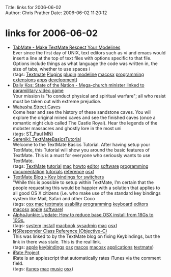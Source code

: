 Title: links for 2006-06-02  
Author: Chris Prather
Date: 2006-06-02 11:20:12

# links for 2006-06-02
<ul class="delicious">
	<li>
		<div class="delicious-link"><a href="http://www.konstochvanligasaker.se/tabmate/">TabMate - Make TextMate Respect Your Modelines</a></div>
		<div class="delicious-extended">Ever since the first day of UNIX, text editors such as vi and emacs would insert a line at the top of text files with options specific to that file. Options include things as what language the code was written in, the size of tabs, whether to use spaces i</div>
		<div class="delicious-tags">(tags: <a href="http://del.icio.us/perigrin/Textmate">Textmate</a> <a href="http://del.icio.us/perigrin/Plugins">Plugins</a> <a href="http://del.icio.us/perigrin/plugin">plugin</a> <a href="http://del.icio.us/perigrin/modeline">modeline</a> <a href="http://del.icio.us/perigrin/macosx">macosx</a> <a href="http://del.icio.us/perigrin/programming">programming</a> <a href="http://del.icio.us/perigrin/extensions">extensions</a> <a href="http://del.icio.us/perigrin/apps">apps</a> <a href="http://del.icio.us/perigrin/development">development</a>)</div>
	</li>
	<li>
		<div class="delicious-link"><a href="http://www.dailykos.com/story/2006/5/29/203330/248">Daily Kos: State of the Nation - Mega-church minister linked to paramilitary video game</a></div>
		<div class="delicious-extended">Your mission is "to conduct physical and spiritual warfare"; all who resist must be taken out with extreme prejudice.</div>
	</li>
	<li>
		<div class="delicious-link"><a href="http://www.wabashastreetcaves.com/">Wabasha Street Caves</a></div>
		<div class="delicious-extended">Come hear and see the history of these sandstone caves.  You will explore the original mined caves and see the finished caves (once a romantic night club called The Castle Royal).  Hear the legends of the mobster massacres and ghostly lore in the most uni</div>
		<div class="delicious-tags">(tags: <a href="http://del.icio.us/perigrin/ST_Paul">ST_Paul</a> <a href="http://del.icio.us/perigrin/MN">MN</a>)</div>
	</li>
	<li>
		<div class="delicious-link"><a href="http://www.serenity.de/cgi-bin/sereniki.pl/TextMateBasicsTutorial">Sereniki: TextMateBasicsTutorial</a></div>
		<div class="delicious-extended">Welcome to the TextMate Basics Tutorial. After having setup your TextMate, this Tutorial will show you around the basic features of TextMate. This is a must for everyone who seriously wants to use TextMate.</div>
		<div class="delicious-tags">(tags: <a href="http://del.icio.us/perigrin/TextMate">TextMate</a> <a href="http://del.icio.us/perigrin/tutorial">tutorial</a> <a href="http://del.icio.us/perigrin/mac">mac</a> <a href="http://del.icio.us/perigrin/howto">howto</a> <a href="http://del.icio.us/perigrin/editor">editor</a> <a href="http://del.icio.us/perigrin/software">software</a> <a href="http://del.icio.us/perigrin/programming">programming</a> <a href="http://del.icio.us/perigrin/documentation">documentation</a> <a href="http://del.icio.us/perigrin/tutorials">tutorials</a> <a href="http://del.icio.us/perigrin/reference">reference</a> <a href="http://del.icio.us/perigrin/osx">osx</a>)</div>
	</li>
	<li>
		<div class="delicious-link"><a href="http://macromates.com/blog/archives/2005/07/05/key-bindings-for-switchers/">TextMate Blog » Key bindings for switchers</a></div>
		<div class="delicious-extended">"While this is possible to setup within TextMate, I’m certain that the people requesting this would be happier with a solution that applies to all good OS X citizens (i.e. who make use of the standard key bindings system like Mail, Safari and other Coco</div>
		<div class="delicious-tags">(tags: <a href="http://del.icio.us/perigrin/osx">osx</a> <a href="http://del.icio.us/perigrin/mac">mac</a> <a href="http://del.icio.us/perigrin/textmate">textmate</a> <a href="http://del.icio.us/perigrin/usability">usability</a> <a href="http://del.icio.us/perigrin/programming">programming</a> <a href="http://del.icio.us/perigrin/keyboard">keyboard</a> <a href="http://del.icio.us/perigrin/editors">editors</a> <a href="http://del.icio.us/perigrin/macosx">macosx</a> <a href="http://del.icio.us/perigrin/apple">apple</a> <a href="http://del.icio.us/perigrin/software">software</a>)</div>
	</li>
	<li>
		<div class="delicious-link"><a href="http://www.alphajunkies.com/2006/05/macbook_osx_ins.html">AlphaJunkie: Update: How to reduce base OSX install from 18Gs to 10Gs.</a></div>
		<div class="delicious-tags">(tags: <a href="http://del.icio.us/perigrin/system">system</a> <a href="http://del.icio.us/perigrin/install">install</a> <a href="http://del.icio.us/perigrin/macbook">macbook</a> <a href="http://del.icio.us/perigrin/sysadmin">sysadmin</a> <a href="http://del.icio.us/perigrin/mac">mac</a> <a href="http://del.icio.us/perigrin/osx">osx</a>)</div>
	</li>
	<li>
		<div class="delicious-link"><a href="http://developer.apple.com/documentation/Cocoa/Reference/ApplicationKit/Classes/NSResponder_Class/index.html#//apple_ref/doc/uid/TP40004095">NSResponder Class Reference (Objective-C)</a></div>
		<div class="delicious-extended">This was linked to by the TextMate blog on fixing Keybindings, but the link in there was stale. This is the real link.</div>
		<div class="delicious-tags">(tags: <a href="http://del.icio.us/perigrin/apple">apple</a> <a href="http://del.icio.us/perigrin/keybindings">keybindings</a> <a href="http://del.icio.us/perigrin/osx">osx</a> <a href="http://del.icio.us/perigrin/macos">macos</a> <a href="http://del.icio.us/perigrin/macosx">macosx</a> <a href="http://del.icio.us/perigrin/applications">applications</a> <a href="http://del.icio.us/perigrin/textmate">textmate</a>)</div>
	</li>
	<li>
		<div class="delicious-link"><a href="http://liquidpurpose.ath.cx/iRate/">iRate Project</a></div>
		<div class="delicious-extended">iRate is an applescript that automatically rates iTunes via the comment field.</div>
		<div class="delicious-tags">(tags: <a href="http://del.icio.us/perigrin/itunes">itunes</a> <a href="http://del.icio.us/perigrin/mac">mac</a> <a href="http://del.icio.us/perigrin/music">music</a> <a href="http://del.icio.us/perigrin/osx">osx</a>)</div>
	</li>
</ul>

